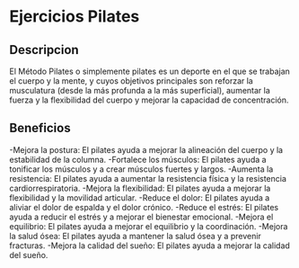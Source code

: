 # Ejercicios Pilates

## Descripcion

El Método Pilates o simplemente pilates es un deporte en el que se trabajan el cuerpo y la mente, y cuyos objetivos principales son reforzar la musculatura (desde la más profunda a la más superficial), aumentar la fuerza y la flexibilidad del cuerpo y mejorar la capacidad de concentración.

## Beneficios

-Mejora la postura: El pilates ayuda a mejorar la alineación del cuerpo y la estabilidad de la columna. 
-Fortalece los músculos: El pilates ayuda a tonificar los músculos y a crear músculos fuertes y largos. 
-Aumenta la resistencia: El pilates ayuda a aumentar la resistencia física y la resistencia cardiorrespiratoria. 
-Mejora la flexibilidad: El pilates ayuda a mejorar la flexibilidad y la movilidad articular. 
-Reduce el dolor: El pilates ayuda a aliviar el dolor de espalda y el dolor crónico. 
-Reduce el estrés: El pilates ayuda a reducir el estrés y a mejorar el bienestar emocional. 
-Mejora el equilibrio: El pilates ayuda a mejorar el equilibrio y la coordinación. 
-Mejora la salud ósea: El pilates ayuda a mantener la salud ósea y a prevenir fracturas. 
-Mejora la calidad del sueño: El pilates ayuda a mejorar la calidad del sueño.

